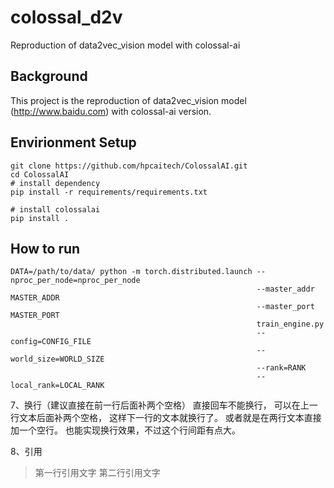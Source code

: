 # colossal_d2v
Reproduction of data2vec_vision model with colossal-ai


## Background
This project is the reproduction of data2vec_vision model (http://www.baidu.com) with colossal-ai version.

## Envirionment Setup
```
git clone https://github.com/hpcaitech/ColossalAI.git
cd ColossalAI
# install dependency
pip install -r requirements/requirements.txt

# install colossalai
pip install .
```

## How to run
```
DATA=/path/to/data/ python -m torch.distributed.launch --nproc_per_node=nproc_per_node
                                                       --master_addr MASTER_ADDR
                                                       --master_port MASTER_PORT
                                                       train_engine.py
                                                       --config=CONFIG_FILE
                                                       --world_size=WORLD_SIZE
                                                       --rank=RANK
                                                       --local_rank=LOCAL_RANK
```

7、换行（建议直接在前一行后面补两个空格）
直接回车不能换行，
可以在上一行文本后面补两个空格，
这样下一行的文本就换行了。
或者就是在两行文本直接加一个空行。
也能实现换行效果，不过这个行间距有点大。

8、引用
> 第一行引用文字
> 第二行引用文字

